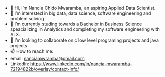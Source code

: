 - 👋 Hi, I’m Nancia Chido Mwaramba, an aspiring Applied Data Scientist. 
- 👀 I’m interested in big data, data science, software engineering and problem solving
- 🌱 I’m currently studing towards a Bachelor in Business Science speacializing in Analytics and completing my software engineering with ALX.
- 💞️ I’m looking to collaborate on c low level programing projects and java projects
- 📫 How to reach me:
- email: nanciamwramba@gmail.com
- LinkedIn: https://www.linkedin.com/in/nancia-mwaramba-72194822b/overlay/contact-info/       

<!---
Nancia24/Nancia24 is a ✨ special ✨ repository because its `README.md` (this file) appears on your GitHub profile.
You can click the Preview link to take a look at your changes.
--->
